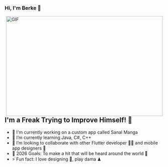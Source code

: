 ### Hi, I'm Berke 👋

[<img align="right" alt="GIF" src="(https://media.tenor.com/iWu2wfO6cvwAAAAC/blue-lock-reo-mikage.gif)" width="500" height="320" />
](https://media.tenor.com/iWu2wfO6cvwAAAAC/blue-lock-reo-mikage.gif)

## I'm a Freak Trying to Improve Himself! 🦍
- 🔭 I'm currently working on a custom app called Sanal Manga 
- 🌱 I’m currently learning Java, C#, C++
- 👯 I’m looking to collaborate with other Flutter developer 👩‍💻 and mobile app designers 🎨
- 🥅 2026 Goals: To make a hit that will be heard around the world 💸
- ⚡ Fun fact: I love designing 🎨, play dama ♟
